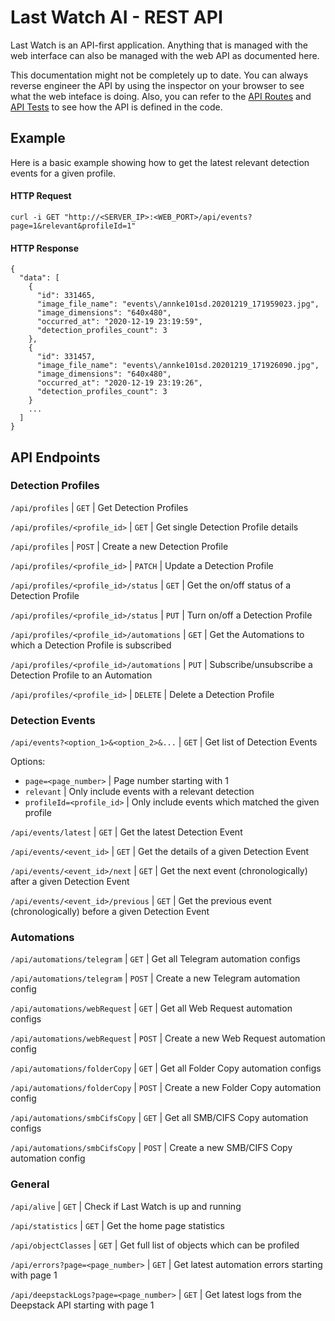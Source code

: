 # Last Watch AI - REST API

Last Watch is an API-first application. Anything that is managed with the web interface can also be managed with the web API as documented here.

This documentation might not be completely up to date. You can always reverse engineer the API by using the inspector on your browser to see what the web inteface is doing. Also, you can refer to the [API Routes](https://github.com/akmolina28/last-watch-ai/blob/master/src/routes/api.php) and [API Tests](https://github.com/akmolina28/last-watch-ai/blob/master/src/tests/Feature/ApiTest.php) to see how the API is defined in the code.

## Example

Here is a basic example showing how to get the latest relevant detection events for a given profile.

#### HTTP Request

```
curl -i GET "http://<SERVER_IP>:<WEB_PORT>/api/events?page=1&relevant&profileId=1"
```

#### HTTP Response

```
{
  "data": [
    {
      "id": 331465,
      "image_file_name": "events\/annke101sd.20201219_171959023.jpg",
      "image_dimensions": "640x480",
      "occurred_at": "2020-12-19 23:19:59",
      "detection_profiles_count": 3
    },
    {
      "id": 331457,
      "image_file_name": "events\/annke101sd.20201219_171926090.jpg",
      "image_dimensions": "640x480",
      "occurred_at": "2020-12-19 23:19:26",
      "detection_profiles_count": 3
    }
    ...
  ]
}
```

## API Endpoints

### Detection Profiles

`/api/profiles` | `GET` | Get Detection Profiles

`/api/profiles/<profile_id>` | `GET` | Get single Detection Profile details

`/api/profiles` | `POST` | Create a new Detection Profile

`/api/profiles/<profile_id>` | `PATCH` | Update a Detection Profile

`/api/profiles/<profile_id>/status` | `GET` | Get the on/off status of a Detection Profile

`/api/profiles/<profile_id>/status` | `PUT` | Turn on/off a Detection Profile

`/api/profiles/<profile_id>/automations` | `GET` | Get the Automations to which a Detection Profile is subscribed

`/api/profiles/<profile_id>/automations` | `PUT` | Subscribe/unsubscribe a Detection Profile to an Automation

`/api/profiles/<profile_id>` | `DELETE` | Delete a Detection Profile

### Detection Events

`/api/events?<option_1>&<option_2>&...` | `GET` | Get list of Detection Events

Options:

* `page=<page_number>` | Page number starting with 1
* `relevant` | Only include events with a relevant detection
* `profileId=<profile_id>` | Only include events which matched the given profile

`/api/events/latest` | `GET` | Get the latest Detection Event

`/api/events/<event_id>` | `GET` | Get the details of a given Detection Event

`/api/events/<event_id>/next` | `GET` | Get the next event (chronologically) after a given Detection Event

`/api/events/<event_id>/previous` | `GET` | Get the previous event (chronologically) before a given Detection Event

### Automations

`/api/automations/telegram` | `GET` | Get all Telegram automation configs

`/api/automations/telegram` | `POST` | Create a new Telegram automation config

`/api/automations/webRequest` | `GET` | Get all Web Request automation configs

`/api/automations/webRequest` | `POST` | Create a new Web Request automation config

`/api/automations/folderCopy` | `GET` | Get all Folder Copy automation configs

`/api/automations/folderCopy` | `POST` | Create a new Folder Copy automation config

`/api/automations/smbCifsCopy` | `GET` | Get all SMB/CIFS Copy automation configs

`/api/automations/smbCifsCopy` | `POST` | Create a new SMB/CIFS Copy automation config

### General

`/api/alive` | `GET` | Check if Last Watch is up and running

`/api/statistics` | `GET` | Get the home page statistics

`/api/objectClasses` | `GET` | Get full list of objects which can be profiled

`/api/errors?page=<page_number>` | `GET` | Get latest automation errors starting with page 1

`/api/deepstackLogs?page=<page_number>` | `GET` | Get latest logs from the Deepstack API starting with page 1


